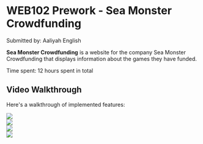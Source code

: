 # WEB102 Prework - Sea Monster Crowdfunding

Submitted by: Aaliyah English

**Sea Monster Crowdfunding** is a website for the company Sea Monster Crowdfunding that displays information about the games they have funded.

Time spent: 12 hours spent in total

## Video Walkthrough

Here's a walkthrough of implemented features:
<div>
    <a href="https://www.loom.com/share/b7fe8ecb1b084b0f8b6aec92b711b102">
    </a>
    <a href="https://www.loom.com/share/b7fe8ecb1b084b0f8b6aec92b711b102">
      <img style="max-width:300px;" src="https://cdn.loom.com/sessions/thumbnails/b7fe8ecb1b084b0f8b6aec92b711b102-cd53e75171c5e054-full-play.gif">
    </a>
  </div> 
  <div>
    <a href="https://www.loom.com/share/1eb9b89817004e07b18e20c0e7794da0">
    </a>
    <a href="https://www.loom.com/share/1eb9b89817004e07b18e20c0e7794da0">
      <img style="max-width:300px;" src="https://cdn.loom.com/sessions/thumbnails/1eb9b89817004e07b18e20c0e7794da0-35ca725cc80e5adc-full-play.gif">
    </a>
  </div>

<div>
    <a href="https://www.loom.com/share/f4db70ce7d6f4606a32840e1a6629acc">
    </a>
    <a href="https://www.loom.com/share/f4db70ce7d6f4606a32840e1a6629acc">
      <img style="max-width:300px;" src="https://cdn.loom.com/sessions/thumbnails/f4db70ce7d6f4606a32840e1a6629acc-1042e590b8c9430b-full-play.gif">
    </a>
  </div>
  <div>
    <a href="https://www.loom.com/share/0d7b189c1a184b7a84e4837c012d62fe">
    </a>
    <a href="https://www.loom.com/share/0d7b189c1a184b7a84e4837c012d62fe">
      <img style="max-width:300px;" src="https://cdn.loom.com/sessions/thumbnails/0d7b189c1a184b7a84e4837c012d62fe-a540d5a9f9d39a87-full-play.gif">
    </a>
  </div>

